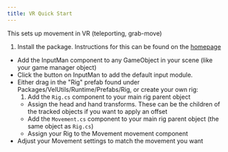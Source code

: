 ```yaml
---
title: VR Quick Start
---
```


This sets up movement in VR (teleporting, grab-move)

1. Install the package. Instructions for this can be found on the [homepage](../index.md)
 - Add the InputMan component to any GameObject in your scene (like your game manager object)
 - Click the button on InputMan to add the default input module.
 - Either drag in the "Rig" prefab found under Packages/VelUtils/Runtime/Prefabs/Rig, or create your own rig:
     1. Add the `Rig.cs` component to your main rig parent object
     - Assign the head and hand transforms. These can be the children of the tracked objects if you want to apply an offset
     - Add the `Movement.cs` component to your main rig parent object (the same object as `Rig.cs`)
     - Assign your Rig to the Movement movement component
 - Adjust your Movement settings to match the movement you want